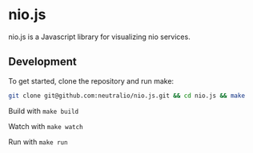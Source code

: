 nio.js
======

nio.js is a Javascript library for visualizing nio services.

Development
-----------

To get started, clone the repository and run make:

```bash
git clone git@github.com:neutralio/nio.js.git && cd nio.js && make
```

Build with `make build`

Watch with `make watch`

Run with `make run`
